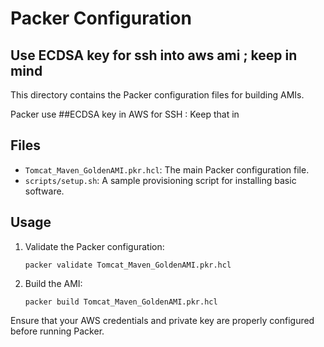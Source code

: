 # Packer Configuration
## Use ECDSA key for ssh into aws ami ; keep in mind 

This directory contains the Packer configuration files for building AMIs.

Packer use ##ECDSA key in AWS for SSH : Keep that in

## Files
- `Tomcat_Maven_GoldenAMI.pkr.hcl`: The main Packer configuration file.
- `scripts/setup.sh`: A sample provisioning script for installing basic software.

## Usage
1. Validate the Packer configuration:
   ```
   packer validate Tomcat_Maven_GoldenAMI.pkr.hcl
   ```

2. Build the AMI:
   ```
   packer build Tomcat_Maven_GoldenAMI.pkr.hcl
   ```

Ensure that your AWS credentials and private key are properly configured before running Packer.
